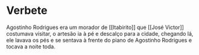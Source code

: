 # Verbete
Agostinho Rodrigues era um morador de [[Itabirito]] que [[José Victor]] costumava visitar, o artesão ia à pé e descalço para a cidade, chegando lá, ele lavava os pés e se sentava à frente do piano de Agostinho Rodrigues e tocava a noite toda. 